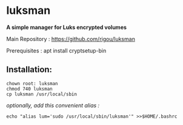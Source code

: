 # luksman
**A simple manager for Luks encrypted volumes**

Main Repository : https://github.com/rigou/luksman

Prerequisites : apt install cryptsetup-bin

## Installation:
```
chown root: luksman
chmod 740 luksman
cp luksman /usr/local/sbin
```
*optionally, add this convenient alias :*
```
echo "alias lum='sudo /usr/local/sbin/luksman'" >>$HOME/.bashrc
```